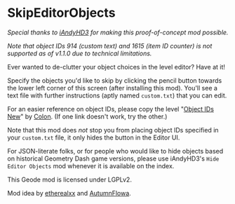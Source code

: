 # SkipEditorObjects

*Special thanks to [iAndyHD3](user:1688850) for making this proof-of-concept mod possible.*

<cy>*Note that object IDs 914 (custom text) and 1615 (item ID counter) is not supported as of v1.1.0 due to technical limitations.*</c>

Ever wanted to de-clutter your object choices in the level editor? Have at it!

Specify the objects you'd like to skip by clicking the pencil button towards the lower left corner of this screen (after installing this mod). You'll see a text file with further instructions (aptly named `custom.txt`) that you can edit.

For an easier reference on object IDs, please copy the level "[Object IDs New](level:99784974)" by [Colon](user:106255). (If one link doesn't work, try the other.)

Note that this mod does *not* stop you from placing object IDs specified in your `custom.txt` file, it only hides the button in the Editor UI.

For JSON-literate folks, or for people who would like to hide objects based on historical Geometry Dash game versions, please use iAndyHD3's `Hide Editor Objects` mod whenever it is available on the index.

This Geode mod is licensed under LGPLv2.

Mod idea by [etherealxx](https://twitter.com/mjwathon) and [AutumnFlowa](https://twitter.com/AutumnFlowa).